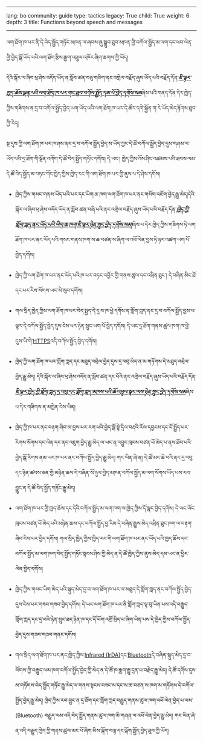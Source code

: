 

---

lang: bo
community: guide
type: tactics
legacy: True
child: True
weight: 6
depth: 3
title: Functions beyond speech and messages

---

ལག་ཐོག་ཁ་པར་ནི་དེ་བེད་སྤྱོད་གཏོང་མཁན་ལ་ཞབས་ཞུ་སྒྲུབ་ཐུབ་མཁན་གྱི་བཀོལ་སྤྱོད་མ་ལག་དང་ཕབ་ལེན་གྱི་བྱེད་སྒོ་ཡོད་པའི་ལག་ཐོག་རྩིས་རྒྱག་འཕྲུལ་འཁོར་ཞིག་ཆགས་ཀྱི་ཡོད། 

དེའི་སྐོར་ལ་ཞིབ་ཕྲ་ཤེས་འདོད་ཡོད་ན་སློབ་ཚན་བཅུ་གཅིག་ནང་འགྲེལ་བརྗོད་ཞུས་ཡོད་པའི་བརྗོད་དོན་[***ཇི་ལྟར་ཁྱད་ཆོས་ལྡན་པའི་ལག་ཐོག་ཁ་པར་གང་ཐུབ་བཀོལ་སྤྱོད་དམ་པོ་བྱེད་དགོས་སམ***](/bo/chapter-11)ཞེས་པའི་གནད་དོན་དེར་ཁྱེད་ཀྱིས་གཟིགས་ན་དྲ་བ་བཀོལ་སྤྱོད་བྱེད་ཡག་ཡོད་པའི་ལག་ཐོག་ཁ་པར་དེ་ཚོར་དགེ་སྐྱོན་ག་རེ་ཡོད་མེད་རྟོགས་ཐུབ་ཀྱི་རེད། 

སྔ་དུས་ཀྱི་ལག་ཐོག་ཁ་པར་ཁ་ཤས་ནང་དྲ་བ་བཀོལ་སྤྱོད་བྱེད་ས་ཡོད་ཀྱང་དེ་ཚོ་བཀོལ་སྤྱོད་བྱེད་དུས་གཤམ་ལ་ཡོད་པའི་དྲ་ཐོག་གི་སྔོན་འགོག་དེ་ཚོ་བེད་སྤྱོད་གཏོང་དགོས། དེ་ཡང་། ཁྱེད་ཀྱིས་འོས་ཤིང་འཚམས་པའི་ཐབས་ལམ་དེ་ཚོ་བེད་སྤྱོད་མ་བཏང་གོང་ཁྱེད་ཀྱིས་ཁྱེད་རང་གི་ལག་ཐོག་ཁ་པར་གྱི་ནུས་པ་དེ་ཤེས་དགོས། 

* ཁྱེད་ཀྱིས་གསང་གནས་ཡོད་པའི་པར་དང་ཡིག་ཆ་ཁག་ལག་ཐོག་ཁ་པར་ནང་གསོག་འཇོག་བྱེད་རྒྱུ་མེད།དེའི་སྐོར་ལ་ཞིབ་ཕྲ་ཤེས་འདོད་ཡོད་ན་སློབ་ཚན་བཞི་པའི་ནང་འགྲེལ་བརྗོད་ཞུས་ཡོད་པའི་བརྗོད་དོན་[***ཁྱེད་ཀྱི་གློག་ཀླད་ནང་ཡོད་པའི་ཡིག་ཆ་ཁག་ཇི་ལྟར་ཉེན་སྲུང་བྱེད་དགོས་སམ།***](/en/chapter-4)ཞེས་པ་དེར་ཁྱེད་ཀྱིས་གཟིགས་ཏེ་ལག་ཐོག་ཁ་པར་ནང་ཡོད་པའི་གསང་གནས་ཁག་ས་ཆ་བཙན་ས་ཞིག་ལ་འཕོ་ལེན་བྱས་ཏེ་ཉར་འཚག་ཡག་པོ་བྱེད་དགོས།

* ཁྱེད་ཀྱི་ལག་ཐོག་ཁ་པར་ནང་ཡོད་པའི་ཁ་པར་བཏང་འབྱོར་གྱི་གནས་ཚུལ་དང་འཕྲིན་ཐུང་། དེ་བཞིན་མིང་ཐོ་དང་པར་རིས་སོགས་ཡང་སེ་སུབ་དགོས།

* གལ་སྲིད་ཁྱེད་ཀྱིས་ལག་ཐོག་ཁ་པར་བེད་སྤྱད་དེ་དྲ་བ་ཁ་ཕྱེ་དགོས་ན་གློག་ཀླད་ནང་དྲ་བ་བཀོལ་སྤྱོད་བྱས་པ་ལྟར་དེ་བཀོལ་སྤྱོད་བྱེད་དུས་ངེས་པར་ཉེན་སྲུང་ཡག་པོ་བྱེད་དགོས། དེ་ཡང་དྲ་ཐོག་གནས་ཚུལ་ཁག་ཁ་ཕྱེ་དུས་ཡི་གེ་[HTTPS](/bo/glossary#SSL)འདི་བཀོལ་སྤྱོད་བྱེད་དགོས།

* ཁྱེད་ཀྱི་ལག་ཐོག་ཁ་པར་གློག་ཀླད་དང་མཐུད་འབྲེལ་བྱེད་དུས་དྲ་འབུ་མེད་ན་མ་གཏོགས་དེ་མཐུད་འབྲེལ་བྱེད་རྒྱུ་མེད། དེའི་སྐོར་ལ་ཞིབ་ཕྲ་ཤེས་འདོད་ན་སློབ་ཚན་དང་པོའི་ནང་འགྲེལ་བརྗོད་ཞུས་ཡོད་པའི་བརྗོད་དོན་[***ཇི་ལྟར་ཁྱེད་ཀྱི་གློག་ཀླད་དྲ་འབུ་དང་གློག་ཀླད་མཁས་པའི་ཆོ་འཕྲུལ་སྣང་ལས་ཉེན་སྲུང་བྱེད་དགོས་སམ***](/en/chapter-1)ཞེས་པ་དེར་གཟིགས་ན་མཁྱེན་ངེས་ཡིན།

* ཁྱེད་ཀྱི་ཁ་པར་ནང་བརྟག་ཞིབ་མ་བྱས་པར་རག་པའི་བྱེད་སྒོ་སྟེ་དྲིལ་བརྡའི་རོལ་དབྱངས་དང་ངོ་སྤྱོད་པར་རིགས་སོགས་དང་ལེན་དང་ནང་འཇུག་བྱེད་རྒྱུ་མེད་ལ་ཡང་ན་འབྱུང་ཁུངས་བཙན་པོ་མེད་པ་ནས་ཐོབ་པའི་བྱེད་སྒོ་རིགས་ནམ་ཡང་ཁ་པར་ནང་བཀོལ་སྤྱོད་བྱེད་རྒྱུ་མེད། གང་ཡིན་ཞེ་ན། དེ་ཚོ་མང་ཆེ་བའི་ནང་དྲ་འབུ་དང་ཉེན་ཚབས་ཅན་གྱི་མཉེན་ཆས་དེ་བཞིན་སོ་ཉུལ་བྱེད་མཁན་བཀོལ་སྤྱོད་མ་ལག་སོགས་ཡོད་པས་རབ་བྱུུང་ན་དེ་ཚོ་བེད་སྤྱོད་གཏོང་རྒྱུ་མེད། 

* ལག་ཐོག་ཁ་པར་གྱི་ཁྱད་ཆོས་དང་དེའི་བཀོལ་སྤྱོད་མ་ལག་ཁག་ལ་ཁྱེད་ཀྱིས་དོ་སྣང་བྱེད་དགོས། དེ་ཡང་ཡོང་ཁུངས་བཙན་པོ་མེད་པའི་མཉེན་ཆས་དང་བཀོལ་སྤྱོད་བྱ་རིམ་དེ་བཞིན་རྒྱུས་མེད་འཕྲིན་ཐུང་ཁག་ལ་བརྟག་ཞིབ་ངེས་པར་བྱེད་དགོས། གལ་སྲིད་ཁྱེད་ཀྱིས་ཁྱེད་རང་གི་ལག་ཐོག་ཁ་པར་ནང་ཡོད་པའི་ཁྱད་ཆོས་དང་བཀོལ་སྤྱོད་མ་ལག་ཁག་བེད་སྤྱོད་གཏོང་སྟངས་ཤེས་ཀྱི་མེད་ན་དེ་ཚོ་ཁྱེད་ཀྱིས་ནུས་མེད་དམ་ཡང་ན་ཕྱིར་ལེན་བྱེད་དགོས། 

* ཁྱེད་ཀྱིས་གསང་ཡིག་མེད་པའི་སྐུད་མེད་དྲ་བ་ལག་ཐོག་ཁ་པར་ལ་མཐུད་དེ་གློག་ཀླད་ནང་བཀོལ་སྤྱོད་བྱེད་དུས་ངེས་པར་གཟབ་གཟབ་བྱེད་དགོས། དེ་ཡང་ལག་ཐོག་ཁ་པར་ནི་གློག་ཀླད་ལྟ་བུ་ཡིན་པས་འདི་བརྒྱུད་གློག་ཀླད་དང་དྲ་བའི་ཉེན་སྲུང་ཐད་ཉེན་ཁ་དང་དོ་ཕོག་འགྲོ་སྲིད་པ་ཞིག་ཡིན་པས་དེ་ཁྱེད་ཀྱིས་བཀོལ་སྤྱོད་བྱེད་དུས་གཟབ་གཟབ་གནང་དགོས། 

* གལ་སྲིད་ལག་ཐོག་ཁ་པར་ནང་ཁྱེད་ཀྱིས་[Infrared (IrDA)](/bo/glossary#IrDA)དང་[Bluetooth](/bo/glossary#Bluetooth)དེ་བཞིན་སྐུད་མེད་དྲ་བ་སོགས་ཀྱི་བརྒྱུད་ལམ་ཁག་བཀོལ་སྤྱོད་བྱེད་ཀྱི་མེད་ན་དེ་ཚོ་ཁ་རྒྱག་རྒྱུ་དྲན་པ་བརྗེད་རྒྱུ་མེད། དེ་ཚོ་དགོས་དུས་མ་གཏོགས་བེད་སྤྱོད་གཏོང་རྒྱུ་མེད་ལ་གནས་སྟངས་བཟང་ས་དང་ས་ཆ་བཙན་ས་ཁག་མ་གཏོགས་དེ་བཀོལ་སྤྱོད་བྱེད་རྒྱུ་མེད། ཁྱེད་ཀྱིས་རབ་བྱུང་ན་དྲ་ཐོག་དང་གློག་ཀླད་བརྒྱུད་གནས་ཚུལ་ཁག་འཕོ་ལེན་བྱེད་པ་ལས་ (Bluetooth) བརྒྱུད་ལམ་འདི་བེད་སྤྱོད་གནས་ཚུལ་ཁག་མི་གཞན་ལ་འཕོ་ལེན་བྱེད་རྒྱུ་མེད། གང་ཡིན་ཞེ་ན་འདི་བརྒྱུད་ཁྱེད་ཀྱི་གནས་ཚུལ་མང་པོ་ཞིག་མིས་ལྐོག་བལྟ་དང་ལྐོག་སྤྱོད་བྱེད་ཐུབ་ཀྱི་ཡོད། 


